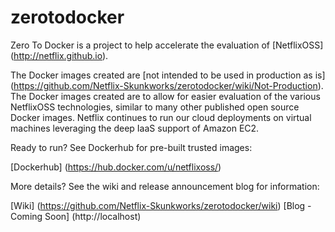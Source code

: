 zerotodocker
============

Zero To Docker is a project to help accelerate the evaluation of [NetflixOSS] (http://netflix.github.io).

The Docker images created are [not intended to be used in production as is] (https://github.com/Netflix-Skunkworks/zerotodocker/wiki/Not-Production). The Docker images created are to allow for easier evaluation of the various NetflixOSS technologies, similar to many other published open source Docker images. Netflix continues to run our cloud deployments on virtual machines leveraging the deep IaaS support of Amazon EC2.

Ready to run? See Dockerhub for pre-built trusted images:

[Dockerhub] (https://hub.docker.com/u/netflixoss/)

More details?  See the wiki and release announcement blog for information:

[Wiki] (https://github.com/Netflix-Skunkworks/zerotodocker/wiki)
[Blog - Coming Soon] (http://localhost)
